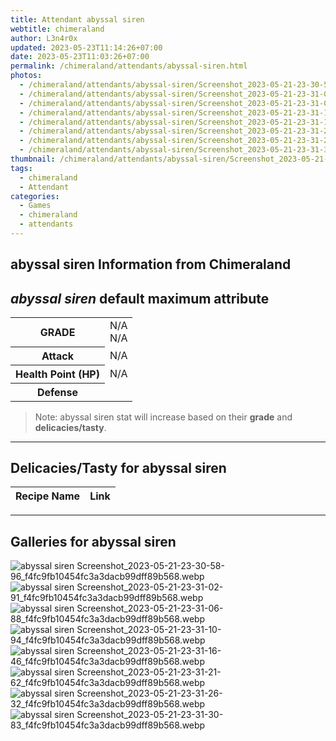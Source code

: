 ```yaml
---
title: Attendant abyssal siren
webtitle: chimeraland
author: L3n4r0x
updated: 2023-05-23T11:14:26+07:00
date: 2023-05-23T11:03:26+07:00
permalink: /chimeraland/attendants/abyssal-siren.html
photos:
  - /chimeraland/attendants/abyssal-siren/Screenshot_2023-05-21-23-30-58-96_f4fc9fb10454fc3a3dacb99dff89b568.webp
  - /chimeraland/attendants/abyssal-siren/Screenshot_2023-05-21-23-31-02-91_f4fc9fb10454fc3a3dacb99dff89b568.webp
  - /chimeraland/attendants/abyssal-siren/Screenshot_2023-05-21-23-31-06-88_f4fc9fb10454fc3a3dacb99dff89b568.webp
  - /chimeraland/attendants/abyssal-siren/Screenshot_2023-05-21-23-31-10-94_f4fc9fb10454fc3a3dacb99dff89b568.webp
  - /chimeraland/attendants/abyssal-siren/Screenshot_2023-05-21-23-31-16-46_f4fc9fb10454fc3a3dacb99dff89b568.webp
  - /chimeraland/attendants/abyssal-siren/Screenshot_2023-05-21-23-31-21-62_f4fc9fb10454fc3a3dacb99dff89b568.webp
  - /chimeraland/attendants/abyssal-siren/Screenshot_2023-05-21-23-31-26-32_f4fc9fb10454fc3a3dacb99dff89b568.webp
  - /chimeraland/attendants/abyssal-siren/Screenshot_2023-05-21-23-31-30-83_f4fc9fb10454fc3a3dacb99dff89b568.webp
thumbnail: /chimeraland/attendants/abyssal-siren/Screenshot_2023-05-21-23-30-58-96_f4fc9fb10454fc3a3dacb99dff89b568.webp
tags:
  - chimeraland
  - Attendant
categories:
  - Games
  - chimeraland
  - attendants
---
```


<link
  rel="stylesheet"
  href="https://rawcdn.githack.com/dimaslanjaka/Web-Manajemen/870a349/css/bootstrap-5-3-0-alpha3-wrapper.css"
/>
<section id="bootstrap-wrapper">
  <div data-bs-theme="dark">
    <h2>abyssal siren Information from Chimeraland</h2>
    <h2 id="attribute"><i>abyssal siren</i> default maximum attribute</h2>
    <div class="row">
      <div class="col mb-2">
        <div class="card">
          <div class="card-body">
            <table>
              <tr>
                <th>GRADE</th>
                <td>N/A <br />N/A</td>
              </tr>
              <tr>
                <th>Attack</th>
                <td>N/A</td>
              </tr>
              <tr>
                <th>Health Point (HP)</th>
                <td>N/A</td>
              </tr>
              <tr>
                <th>Defense</th>
                <td></td>
              </tr>
            </table>
          </div>
        </div>
      </div>
    </div>
    <blockquote>
      Note: abyssal siren stat will increase based on their <b>grade</b> and
      <b>delicacies/tasty</b>.
    </blockquote>
    <hr />
    <h2 id="delicacies">Delicacies/Tasty for abyssal siren</h2>
    <div class="card">
      <div class="card-body">
        <div class="table-responsive">
          <table class="table table-striped">
            <thead>
              <tr>
                <th>Recipe Name</th>
                <th>Link</th>
              </tr>
            </thead>
            <tbody></tbody>
          </table>
        </div>
      </div>
    </div>
    <hr />
    <div id="gallery">
      <h2>Galleries for abyssal siren</h2>
      <div class="row">
        <div class="col-lg-6 col-12">
          <img
            src="https://www.webmanajemen.com/chimeraland/attendants/abyssal-siren/Screenshot_2023-05-21-23-30-58-96_f4fc9fb10454fc3a3dacb99dff89b568.webp"
            alt="abyssal siren Screenshot_2023-05-21-23-30-58-96_f4fc9fb10454fc3a3dacb99dff89b568.webp"
          />
        </div>
        <div class="col-lg-6 col-12">
          <img
            src="https://www.webmanajemen.com/chimeraland/attendants/abyssal-siren/Screenshot_2023-05-21-23-31-02-91_f4fc9fb10454fc3a3dacb99dff89b568.webp"
            alt="abyssal siren Screenshot_2023-05-21-23-31-02-91_f4fc9fb10454fc3a3dacb99dff89b568.webp"
          />
        </div>
        <div class="col-lg-6 col-12">
          <img
            src="https://www.webmanajemen.com/chimeraland/attendants/abyssal-siren/Screenshot_2023-05-21-23-31-06-88_f4fc9fb10454fc3a3dacb99dff89b568.webp"
            alt="abyssal siren Screenshot_2023-05-21-23-31-06-88_f4fc9fb10454fc3a3dacb99dff89b568.webp"
          />
        </div>
        <div class="col-lg-6 col-12">
          <img
            src="https://www.webmanajemen.com/chimeraland/attendants/abyssal-siren/Screenshot_2023-05-21-23-31-10-94_f4fc9fb10454fc3a3dacb99dff89b568.webp"
            alt="abyssal siren Screenshot_2023-05-21-23-31-10-94_f4fc9fb10454fc3a3dacb99dff89b568.webp"
          />
        </div>
        <div class="col-lg-6 col-12">
          <img
            src="https://www.webmanajemen.com/chimeraland/attendants/abyssal-siren/Screenshot_2023-05-21-23-31-16-46_f4fc9fb10454fc3a3dacb99dff89b568.webp"
            alt="abyssal siren Screenshot_2023-05-21-23-31-16-46_f4fc9fb10454fc3a3dacb99dff89b568.webp"
          />
        </div>
        <div class="col-lg-6 col-12">
          <img
            src="https://www.webmanajemen.com/chimeraland/attendants/abyssal-siren/Screenshot_2023-05-21-23-31-21-62_f4fc9fb10454fc3a3dacb99dff89b568.webp"
            alt="abyssal siren Screenshot_2023-05-21-23-31-21-62_f4fc9fb10454fc3a3dacb99dff89b568.webp"
          />
        </div>
        <div class="col-lg-6 col-12">
          <img
            src="https://www.webmanajemen.com/chimeraland/attendants/abyssal-siren/Screenshot_2023-05-21-23-31-26-32_f4fc9fb10454fc3a3dacb99dff89b568.webp"
            alt="abyssal siren Screenshot_2023-05-21-23-31-26-32_f4fc9fb10454fc3a3dacb99dff89b568.webp"
          />
        </div>
        <div class="col-lg-6 col-12">
          <img
            src="https://www.webmanajemen.com/chimeraland/attendants/abyssal-siren/Screenshot_2023-05-21-23-31-30-83_f4fc9fb10454fc3a3dacb99dff89b568.webp"
            alt="abyssal siren Screenshot_2023-05-21-23-31-30-83_f4fc9fb10454fc3a3dacb99dff89b568.webp"
          />
        </div>
      </div>
    </div>
  </div>
</section>